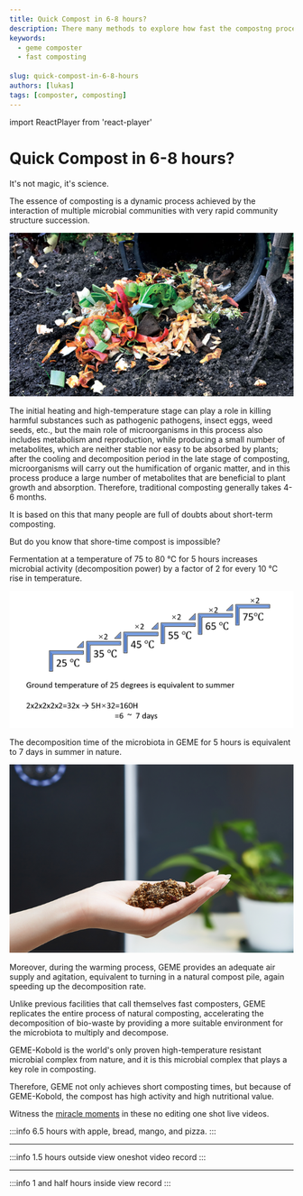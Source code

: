 ```yaml
---
title: Quick Compost in 6-8 hours?
description: There many methods to explore how fast the compostng process can be, here is a approach for half day solution
keywords:
  - geme composter
  - fast composting

slug: quick-compost-in-6-8-hours
authors: [lukas]
tags: [composter, composting]
---
```

import ReactPlayer from 'react-player'

# Quick Compost in 6-8 hours?




It's not magic, it's science.

The essence of composting is a dynamic process achieved by the interaction of multiple microbial communities with very 
rapid community structure succession.

![Food waste compost pile](./img/img.png)

The initial heating and high-temperature stage can play a role in killing harmful substances such as pathogenic pathogens, 
insect eggs, weed seeds, etc., but the main role of microorganisms in this process also includes metabolism and reproduction, 
while producing a small number of metabolites, which are neither stable nor easy to be absorbed by plants; after the cooling 
and decomposition period in the late stage of composting, microorganisms will carry out the humification of organic matter,
and in this process produce a large number of metabolites that are beneficial to plant growth and absorption.
Therefore, traditional composting generally takes 4-6 months.

It is based on this that many people are full of doubts about short-term composting.

But do you know that shore-time compost is impossible?

Fermentation at a temperature of 75 to 80 ℃ for 5 hours increases microbial activity (decomposition power) by a factor of 
2 for every 10 ℃ rise in temperature.

![composting speed observation](./img/img_1.png)

The decomposition time of the microbiota in GEME for 5 hours is equivalent to 7 days in summer in nature.

![GEME Compost](./img/img_2.png)

Moreover, during the warming process, GEME provides an adequate air supply and agitation, equivalent to turning in a 
natural compost pile, again speeding up the decomposition rate.

Unlike previous facilities that call themselves fast composters, GEME replicates the entire process of natural composting,
accelerating the decomposition of bio-waste by providing a more suitable environment for the microbiota to multiply and decompose.

GEME-Kobold is the world's only proven high-temperature resistant microbial complex from nature, and it is this microbial 
complex that plays a key role in composting.

Therefore, GEME not only achieves short composting times, but because of GEME-Kobold, the compost has high activity and 
high nutritional value.

Witness the [miracle moments](https://youtu.be/asNRoqkC_BA) in these no editing one shot live videos.

:::info
6.5 hours with apple, bread, mango, and pizza.
:::

<div className="video__wrapper">
    <ReactPlayer 
        className="video__player" 
        controls height="100%" 
        url="https://youtu.be/PttMJEYb17A" width="100%" 
    />
</div>

---

:::info
1.5 hours outside view oneshot video record
:::

<div className="video__wrapper">
    <ReactPlayer 
        className="video__player" 
        controls height="100%" 
        url="https://youtu.be/L7fWDPDQwz4" width="100%" 
    />
</div>

---

:::info
1 and half hours inside view record
:::

<div className="video__wrapper">
    <ReactPlayer 
        className="video__player" 
        controls height="100%" 
        url="https://youtu.be/Vm7GOKaOg68" width="100%" 
    />
</div>

